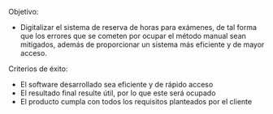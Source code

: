 Objetivo:
- Digitalizar el sistema de reserva de horas para exámenes, de tal forma que los errores que se cometen por ocupar el método manual sean mitigados, además de proporcionar un sistema más eficiente y de mayor acceso.


Criterios de éxito:
- El software desarrollado sea eficiente y de rápido acceso
- El resultado final resulte útil, por lo que este será ocupado
- El producto cumpla con todos los requisitos planteados por el cliente

